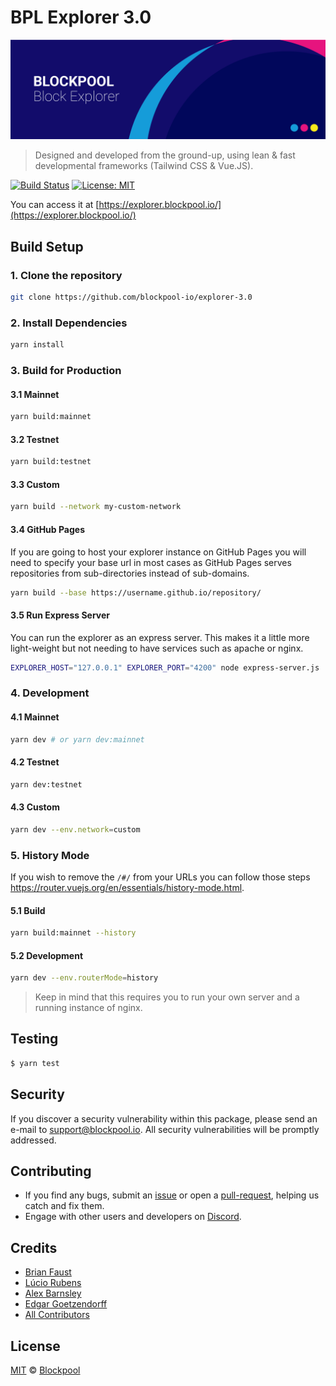 # BPL Explorer 3.0

<p align="center">
    <img src="/banner.png" />
</p>

> Designed and developed from the ground-up, using lean & fast developmental frameworks (Tailwind CSS & Vue.JS).

[![Build Status](https://badgen.now.sh/circleci/github/blockpool-io/explorer-3.0)](https://circleci.com/gh/blockpool-io/explorer-3.0)
[![License: MIT](https://badgen.now.sh/badge/license/MIT/green)](https://opensource.org/licenses/MIT)

You can access it at [https://explorer.blockpool.io/](https://explorer.blockpool.io/)

## Build Setup

### 1. Clone the repository

```bash
git clone https://github.com/blockpool-io/explorer-3.0
```

### 2. Install Dependencies

```bash
yarn install
```

### 3. Build for Production

#### 3.1 Mainnet

```bash
yarn build:mainnet
```

#### 3.2 Testnet

```bash
yarn build:testnet
```

#### 3.3 Custom

```bash
yarn build --network my-custom-network
```

#### 3.4 GitHub Pages

If you are going to host your explorer instance on GitHub Pages you will need to specify your base url in most cases as GitHub Pages serves repositories from sub-directories instead of sub-domains.

```bash
yarn build --base https://username.github.io/repository/
```

#### 3.5 Run Express Server

You can run the explorer as an express server. This makes it a little more light-weight but not needing to have services such as apache or nginx.

```bash
EXPLORER_HOST="127.0.0.1" EXPLORER_PORT="4200" node express-server.js
```

### 4. Development

#### 4.1 Mainnet

```bash
yarn dev # or yarn dev:mainnet
```

#### 4.2 Testnet

```bash
yarn dev:testnet
```

#### 4.3 Custom

```bash
yarn dev --env.network=custom
```

### 5. History Mode

If you wish to remove the `/#/` from your URLs you can follow those steps https://router.vuejs.org/en/essentials/history-mode.html.

#### 5.1 Build

```bash
yarn build:mainnet --history
```

#### 5.2 Development

```bash
yarn dev --env.routerMode=history
```

> Keep in mind that this requires you to run your own server and a running instance of nginx.

## Testing

``` bash
$ yarn test
```

## Security

If you discover a security vulnerability within this package, please send an e-mail to support@blockpool.io. All security vulnerabilities will be promptly addressed.

## Contributing

* If you find any bugs, submit an [issue](../../issues) or open a [pull-request](../../pulls), helping us catch and fix them.
* Engage with other users and developers on [Discord](https://discord.blockpool.io/).

## Credits

- [Brian Faust](https://github.com/faustbrian)
- [Lúcio Rubens](https://github.com/luciorubeens)
- [Alex Barnsley](https://github.com/alexbarnsley)
- [Edgar Goetzendorff](https://github.com/dated)
- [All Contributors](../../contributors)

## License

[MIT](LICENSE) © [Blockpool](https://blockpool.io)
